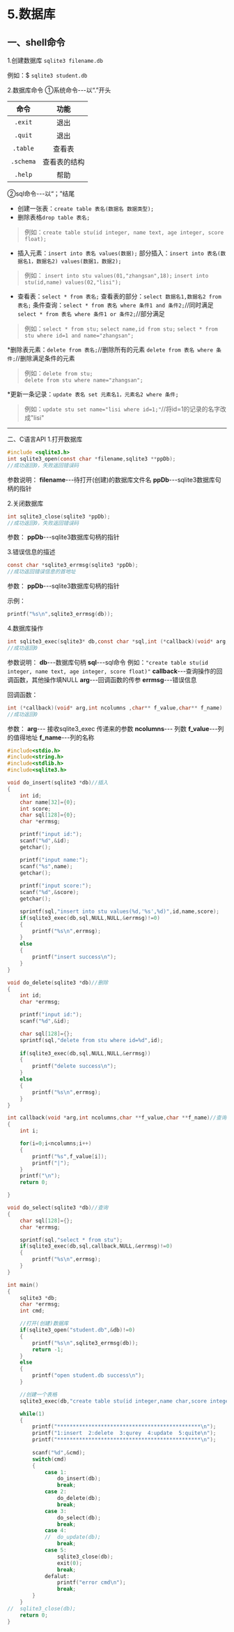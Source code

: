 # 5.数据库

一、shell命令
---

1.创建数据库
`sqlite3 filename.db`

例如：$ `sqlite3 student.db`

2.数据库命令
①系统命令---以“.”开头
         
|    命令    |     功能     |
| :-------: | :---------: |
|  `.exit`  |     退出     |
|  `.quit`  |     退出     |
| `.table`  |    查看表    |
| `.schema` | 查看表的结构 |
|  `.help`  |     帮助     |

②sql命令---以“；”结尾
* 创建一张表：`create table 表名(数据名 数据类型);`
* 删除表格`drop table 表名;`
> 例如：`create table stu(id integer, name text, age integer, score float);`




* 插入元素：`insert into 表名 values(数据);`
部分插入：`insert into 表名(数据名1，数据名2) values(数据1，数据2);`


>例如： `insert into stu values(01,"zhangsan",18);`
>           `insert into stu(id,name) values(02,"lisi");`

* 查看表：`select * from 表名;`
查看表的部分：`select 数据名1,数据名2 from 表名;`
条件查询：`select * from 表名 where 条件1 and 条件2;`//同时满足
`select * from 表名 where 条件1 or 条件2;`//部分满足

> 例如：`select * from stu;`
>`select name,id from stu;`
>`select * from stu where id=1 and name="zhangsan";`

*删除表元素：`delete from 表名;`//删除所有的元素
`delete from 表名 where 条件;`//删除满足条件的元素

>例如：`delete from stu;`   
`delete from stu where name="zhangsan";`

*更新一条记录：`update 表名 set 元素名1，元素名2 where 条件;`
>例如：`update stu set name="lisi where id=1;"`//将id=1的记录的名字改成"lisi"

----------

二、C语言API
1.打开数据库
```c
#include <sqlite3.h>
int sqlite3_open(const char *filename,sqlite3 **ppDb);
//成功返回0，失败返回错误码
```
参数说明：
**filename**---待打开(创建)的数据库文件名
**ppDb**---sqlite3数据库句柄的指针

2.关闭数据库
```c
int sqlite3_close(sqlite3 *ppDb);
//成功返回0，失败返回错误码
```
参数：
**ppDb**---sqlite3数据库句柄的指针

3.错误信息的描述
```c
const char *sqlite3_errmsg(sqlite3 *ppDb);
//成功返回错误信息的首地址
```
参数：
**ppDb**---sqlite3数据库句柄的指针

示例：
```c
printf("%s\n",sqlite3_errmsg(db));
```

4.数据库操作
```c
int sqlite3_exec(sqlite3* db,const char *sql,int (*callback)(void* arg,int,char**,char**),void * arg,char **errmsg);
//成功返回0
```
参数说明：
**db**---数据库句柄
**sql**---sql命令  例如：`"create table stu(id integer, name text, age integer, score float)"`
**callback**---查询操作的回调函数，其他操作填NULL
**arg**---回调函数的传参
**errmsg**---错误信息

回调函数：
```c
int (*callback)(void* arg,int ncolumns ,char** f_value,char** f_name)
//成功返回0
```
参数：
**arg**--- 接收sqlite3_exec 传递来的参数
**ncolumns**--- 列数
**f_value**---列的值得地址
**f_name**---列的名称

```c
#include<stdio.h>
#include<string.h>
#include<stdlib.h>
#include<sqlite3.h>

void do_insert(sqlite3 *db)//插入
{
	int id;
	char name[32]={0};
	int score;
	char sql[128]={0};
	char *errmsg;

	printf("input id:");
	scanf("%d",&id);
	getchar();

	printf("input name:");
	scanf("%s",name);
	getchar();
	
	printf("input score:");
	scanf("%d",&score);
	getchar();

	sprintf(sql,"insert into stu values(%d,'%s',%d)",id,name,score);
	if(sqlite3_exec(db,sql,NULL,NULL,&errmsg)!=0)
	{
		printf("%s\n",errmsg);
	}
	else
	{
		printf("insert success\n");
	}
}

void do_delete(sqlite3 *db)//删除
{
	int id;
	char *errmsg;

	printf("input id:");
	scanf("%d",&id);

	char sql[128]={};
	sprintf(sql,"delete from stu where id=%d",id);
	
	if(sqlite3_exec(db,sql,NULL,NULL,&errmsg))
	{
		printf("delete success\n");
	}
	else
	{
		printf("%s\n",errmsg);
	}
}

int callback(void *arg,int ncolumns,char **f_value,char **f_name)//查询回调打印
{
	int i;

	for(i=0;i<ncolumns;i++)
	{
		printf("%s",f_value[i]);
		printf("|");
	}
	printf("\n");
	return 0;

}

void do_select(sqlite3 *db)//查询
{
	char sql[128]={};
	char *errmsg;

	sprintf(sql,"select * from stu");
	if(sqlite3_exec(db,sql,callback,NULL,&errmsg)!=0)
	{
		printf("%s\n",errmsg);
	}
}

int main()
{
	sqlite3 *db;
	char *errmsg;
	int cmd;

	//打开(创建)数据库
	if(sqlite3_open("student.db",&db)!=0)
	{	
		printf("%s\n",sqlite3_errmsg(db));
		return -1;
	}
	else
	{
		printf("open student.db success\n");
	}

	//创建一个表格
	sqlite3_exec(db,"create table stu(id integer,name char,score integer)",NULL,NULL,&errmsg);

	while(1)
	{	
		printf("**********************************************\n");
		printf("1:insert  2:delete  3:qurey  4:update  5:quite\n");
		printf("**********************************************\n");
		
		scanf("%d",&cmd);
		switch(cmd)
		{
			case 1:
				do_insert(db);
				break;
			case 2:
				do_delete(db);
				break;
			case 3:
				do_select(db);
				break;
			case 4:
			//	do_update(db);
				break;
			case 5:
				sqlite3_close(db);
				exit(0);
				break;
			defalut:
				printf("error cmd\n");
				break;
		}
	}
//	sqlite3_close(db);
	return 0;
}

```
